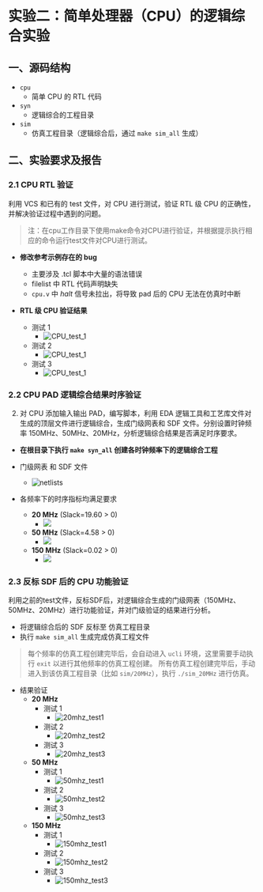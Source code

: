 # 实验二：简单处理器（CPU）的逻辑综合实验

## 一、源码结构

 - `cpu`
    - 简单 CPU 的 RTL 代码
 - `syn`
    - 逻辑综合的工程目录
 - `sim`
    - 仿真工程目录（逻辑综合后，通过 `make sim_all` 生成）

## 二、实验要求及报告

### 2.1 CPU RTL 验证

利用 VCS 和已有的 test 文件，对 CPU 进行测试，验证 RTL 级 CPU 的正确性，并解决验证过程中遇到的问题。

> 注：在cpu工作目录下使用make命令对CPU进行验证，并根据提示执行相应的命令运行test文件对CPU进行测试。

- **修改参考示例存在的 bug**

   - 主要涉及 .tcl 脚本中大量的语法错误
   - filelist 中 RTL 代码声明缺失
   - `cpu.v` 中 *halt* 信号未拉出，将导致 pad 后的 CPU 无法在仿真时中断

- **RTL 级 CPU 验证结果**
  - 测试 1
    - ![CPU_test_1](./images/cpu_1.png)
  - 测试 2
    - ![CPU_test_1](./images/cpu_2.png)
  - 测试 3
    - ![CPU_test_1](./images/cpu_3.png)

### 2.2 CPU PAD 逻辑综合结果时序验证

2. 对 CPU 添加输入输出 PAD，编写脚本，利用 EDA 逻辑工具和工艺库文件对生成的顶层文件进行逻辑综合，生成门级网表和 SDF 文件。分别设置时钟频率 150MHz、50MHz、20MHz，分析逻辑综合结果是否满足时序要求。

 - **在根目录下执行 `make syn_all` 创建各时钟频率下的逻辑综合工程**

 - 门级网表 和 SDF 文件
   - ![netlists](./images/netlists_all.png)

 - 各频率下的时序指标均满足要求
   - **20 MHz** (Slack=19.60 > 0)
     - ![](./images/timing_20mhz.png)
   - **50 MHz** (Slack=4.58 > 0)
     - ![](./images/timing_50mhz.png)
   - **150 MHz** (Slack=0.02 > 0)
     - ![](./images/timing_150mhz.png)

### 2.3 反标 SDF 后的 CPU 功能验证

利用之前的test文件，反标SDF后，对逻辑综合生成的门级网表（150MHz、50MHz、20MHz）进行功能验证，并对门级验证的结果进行分析。

 - 将逻辑综合后的 SDF 反标至 仿真工程目录
 - 执行 `make sim_all` 生成完成仿真工程文件

> 每个频率的仿真工程创建完毕后，会自动进入 `ucli` 环境，这里需要手动执行 `exit` 以进行其他频率的仿真工程创建。
> 所有仿真工程创建完毕后，手动进入到该仿真工程目录（比如 `sim/20MHz`），执行 `./sim_20MHz` 进行仿真。

 - 结果验证
   - **20 MHz**
      - 测试 1 
        - ![20mhz_test1](./images/sim_20_1.png)
      - 测试 2 
        - ![20mhz_test2](./images/sim_20_2.png)
      - 测试 3 
        - ![20mhz_test3](./images/sim_20_3.png)
   - **50 MHz**
      - 测试 1 
        - ![50mhz_test1](./images/sim_50_1.png)
      - 测试 2 
        - ![50mhz_test2](./images/sim_50_2.png)
      - 测试 3 
        - ![50mhz_test3](./images/sim_50_3.png)
   - **150 MHz**
      - 测试 1 
        - ![150mhz_test1](./images/sim_150_1.png)
      - 测试 2 
        - ![150mhz_test2](./images/sim_150_2.png)
      - 测试 3 
        - ![150mhz_test3](./images/sim_150_3.png)        

